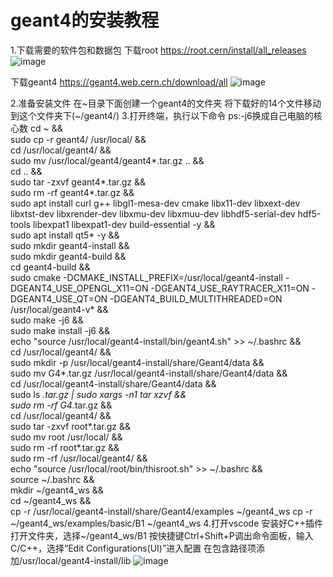 # geant4的安装教程

1.下载需要的软件包和数据包
下载root
https://root.cern/install/all_releases
![image](https://github.com/daoy939/geant4install/assets/65938631/0fa0ac9b-83bc-4e21-9626-72dff24ab0f6)

下载geant4
https://geant4.web.cern.ch/download/all
![image](https://github.com/daoy939/geant4install/assets/65938631/d3f9473e-bb78-4ab5-b410-1ea74296e6c8)

2.准备安装文件
在~目录下面创建一个geant4的文件夹
将下载好的14个文件移动到这个文件夹下(~/geant4/) 
3.打开终端，执行以下命令
ps:-j6换成自己电脑的核心数
cd ~  && \
sudo cp -r geant4/ /usr/local/  && \
cd /usr/local/geant4/  && \
sudo mv /usr/local/geant4/geant4*.tar.gz ..  && \
cd ..  && \
sudo tar -zxvf geant4*.tar.gz  && \
sudo rm -rf geant4*.tar.gz  && \
sudo apt install curl g++ libgl1-mesa-dev cmake libx11-dev libxext-dev libxtst-dev libxrender-dev libxmu-dev libxmuu-dev libhdf5-serial-dev hdf5-tools libexpat1 libexpat1-dev build-essential -y  && \
sudo apt install qt5* -y  && \
sudo mkdir geant4-install  && \
sudo mkdir geant4-build &&\
cd geant4-build  && \
sudo cmake -DCMAKE_INSTALL_PREFIX=/usr/local/geant4-install -DGEANT4_USE_OPENGL_X11=ON -DGEANT4_USE_RAYTRACER_X11=ON -DGEANT4_USE_QT=ON -DGEANT4_BUILD_MULTITHREADED=ON /usr/local/geant4-v* && \
sudo make -j6  && \
sudo make install -j6  && \
echo "source /usr/local/geant4-install/bin/geant4.sh" >> ~/.bashrc  && \
cd /usr/local/geant4/  && \
sudo mkdir -p /usr/local/geant4-install/share/Geant4/data  && \
sudo mv G4*.tar.gz /usr/local/geant4-install/share/Geant4/data  && \
cd /usr/local/geant4-install/share/Geant4/data  && \
sudo ls *.tar.gz | sudo xargs -n1 tar xzvf  && \
sudo rm -rf G4*.tar.gz  && \
cd /usr/local/geant4/  && \
sudo tar -zxvf root*.tar.gz  && \
sudo mv root /usr/local/  && \
sudo rm -rf root*.tar.gz  && \
sudo rm -rf /usr/local/geant4/ && \
echo "source /usr/local/root/bin/thisroot.sh" >> ~/.bashrc  && \
source ~/.bashrc  && \
mkdir ~/geant4_ws && \
cd ~/geant4_ws  && \
cp -r /usr/local/geant4-install/share/Geant4/examples ~/geant4_ws
cp -r  ~/geant4_ws/examples/basic/B1 ~/geant4_ws
4.打开vscode
安装好C++插件
打开文件夹，选择~/geant4_ws/B1
按快捷键Ctrl+Shift+P调出命令面板，输入C/C++，选择“Edit Configurations(UI)”进入配置
在包含路径项添加/usr/local/geant4-install/lib
![image](https://github.com/daoy939/geant4install/assets/65938631/bc9bf449-bd0b-4a0a-8946-ea388352ab91)
